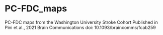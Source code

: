 # PC-FDC_maps
PC-FDC maps from the Washington University Stroke Cohort
Published in Pini et al., 2021 Brain Communications doi: 10.1093/braincomms/fcab259
